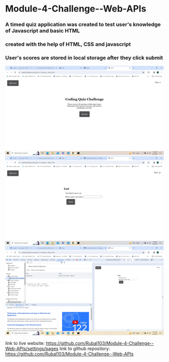 # Module-4-Challenge--Web-APIs

### A timed quiz application was created to test user's knowledge of Javascript and basic HTML
### created with the help of HTML, CSS and javascript
### User's scores are stored in local storage after they click submit 

![homepage](./assets/images/homepage.png)
![End of the quiz](./assets/images/endQuiz.png)
![scores in local storage](./assets/images/localStorage.png)

link to live website: https://github.com/Rubal103/Module-4-Challenge--Web-APIs/settings/pages
link to github repository: https://github.com/Rubal103/Module-4-Challenge--Web-APIs



